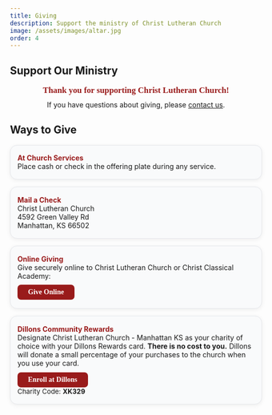 ```yaml
---
title: Giving
description: Support the ministry of Christ Lutheran Church
image: /assets/images/altar.jpg
order: 4
---
```


## Support Our Ministry

<div align="center" style="margin-bottom:2em;">
  <span style="display:inline-block;color:#991b1b;font-family:'Cinzel',serif;font-size:1.2em;font-weight:bold;">Thank you for supporting Christ Lutheran Church!</span>
  <div style="margin-top:0.7em;font-size:1em;">
    If you have questions about giving, please <a href="/contact/">contact us</a>.
  </div>
</div>

## Ways to Give

<div style="display: flex; flex-wrap: wrap; gap: 1em; justify-content: center; margin-bottom:2em;">

<div style="background:#f9fafb;border:1px solid #e5e7eb;border-radius:1em;padding:1.2em 1em;min-width:180px;max-width:600px;width:100%;box-shadow:0 2px 8px #0001;flex:1 1 340px;max-width:100vw;">
  <b style="color:#991b1b;">At Church Services</b><br>
  <span>Place cash or check in the offering plate during any service.</span>
</div>

<div style="background:#f9fafb;border:1px solid #e5e7eb;border-radius:1em;padding:1.2em 1em;min-width:180px;max-width:600px;width:100%;box-shadow:0 2px 8px #0001;flex:1 1 340px;max-width:100vw;">
  <b style="color:#991b1b;">Mail a Check</b><br>
  <span>Christ Lutheran Church<br>4592 Green Valley Rd<br>Manhattan, KS 66502</span>
</div>

<div style="background:#f9fafb;border:1px solid #e5e7eb;border-radius:1em;padding:1.2em 1em;min-width:180px;max-width:600px;width:100%;box-shadow:0 2px 8px #0001;flex:1 1 340px;max-width:100vw;">
  <b style="color:#991b1b;">Online Giving</b><br>
  <span>Give securely online to Christ Lutheran Church or Christ Classical Academy:</span><br>
  <a href="https://secure.myvanco.com/L-ZWKM/home" target="_blank" style="display:inline-block;margin-top:0.7em;background:#991b1b;color:#fff;padding:0.5em 1.5em;border-radius:0.5em;font-family:'Cinzel',serif;font-weight:bold;text-decoration:none;">Give Online</a>
</div>

<div style="background:#f9fafb;border:1px solid #e5e7eb;border-radius:1em;padding:1.2em 1em;min-width:180px;max-width:600px;width:100%;box-shadow:0 2px 8px #0001;flex:1 1 340px;max-width:100vw;">
  <b style="color:#991b1b;">Dillons Community Rewards</b><br>
  <span>Designate Christ Lutheran Church - Manhattan KS as your charity of choice with your Dillons Rewards card. <b>There is no cost to you.</b> Dillons will donate a small percentage of your purchases to the church when you use your card.</span><br>
  <a href="https://www.dillons.com/i/community/community-rewards" target="_blank" style="display:inline-block;margin-top:0.7em;background:#991b1b;color:#fff;padding:0.5em 1.5em;border-radius:0.5em;font-family:'Cinzel',serif;font-weight:bold;text-decoration:none;">Enroll at Dillons</a><br>
  <span style="font-size:0.95em;">Charity Code: <b>XK329</b></span>
</div>

</div>
